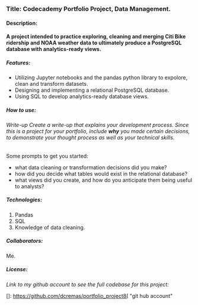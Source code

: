 ### Title: Codecademy Portfolio Project, Data Management.

#### Description:

#### A project intended to practice exploring, cleaning and merging Citi Bike ridership and NOAA weather data to ultimately produce a PostgreSQL database with analytics-ready views.

##### Features:

- Utilizing Jupyter notebooks and the pandas python library to expolore, clean and transform datasets.
- Designing and implementing a relational PostgreSQL database.
- Using SQL to develop analytics-ready database views.

##### How to use:

###### Write-up Create a write-up that explains your development process. Since this is a project for your portfolio, include **why** you made certain decisions, to demonstrate your thought process as well as your technical skills.

Some prompts to get you started:

- what data cleaning or transformation decisions did you make?
- how did you decide what tables would exist in the relational database?
- what views did you create, and how do you anticipate them being useful to analysts?

##### Technologies:

1. Pandas
2. SQL
3. Knowledge of data cleaning.

##### Collaborators:

Me.

##### License:



*Link to my github account to see the full codebase for this project:*

[]: https://github.com/dcremas/portfolio_project8(	"git hub account"
